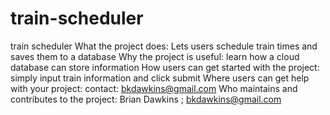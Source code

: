# train-scheduler
train scheduler
What the project does: Lets users schedule train times and saves them to a database
Why the project is useful: learn how a cloud database can store information
How users can get started with the project: simply input train information and click submit
Where users can get help with your project: contact: bkdawkins@gmail.com
Who maintains and contributes to the project: Brian Dawkins ; bkdawkins@gmail.com
